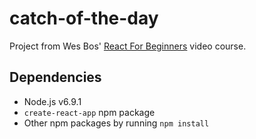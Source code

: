 # catch-of-the-day

Project from Wes Bos' [React For Beginners][1] video course.

## Dependencies

- Node.js v6.9.1
- `create-react-app` npm package
- Other npm packages by running `npm install`


[1]: https://reactforbeginners.com/
